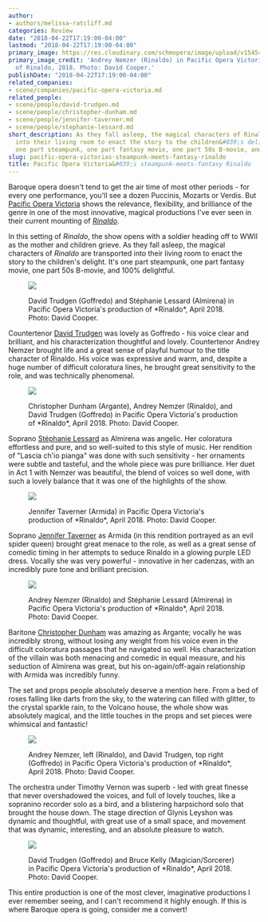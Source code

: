 ```yaml
---
author:
- authors/melissa-ratcliff.md
categories: Review
date: "2018-04-22T17:19:00-04:00"
lastmod: "2018-04-22T17:19:00-04:00"
primary_image: https://res.cloudinary.com/schmopera/image/upload/v1545409169/media/webhook-uploads/1524431799435/sqRinaldo_0864.jpg.jpg
primary_image_credit: 'Andrey Nemzer (Rinaldo) in Pacific Opera Victoria''s production
  of Rinaldo, 2018. Photo: David Cooper.'
publishDate: "2018-04-22T17:19:00-04:00"
related_companies:
- scene/companies/pacific-opera-victoria.md
related_people:
- scene/people/david-trudgen.md
- scene/people/christopher-dunham.md
- scene/people/jennifer-taverner.md
- scene/people/stephanie-lessard.md
short_description: As they fall asleep, the magical characters of Rinaldo are transported
  into their living room to enact the story to the children&#039;s delight. It&#039;s
  one part steampunk, one part fantasy movie, one part 50s B-movie, and 100% delightful.
slug: pacific-opera-victorias-steampunk-meets-fantasy-rinaldo
title: Pacific Opera Victoria&#039;s steampunk-meets-fantasy Rinaldo
---
```

Baroque opera doesn't tend to get the air time of most other periods - for every one performance, you'll see a dozen Puccinis, Mozarts or Verdis. But [Pacific Opera Victoria](/scene/companies/pacific-opera-victoria/) shows the relevance, flexibility, and brilliance of the genre in one of the most innovative, magical productions I've ever seen in their current mounting of [*Rinaldo*](https://www.pov.bc.ca/rinaldo.html).

In this setting of *Rinaldo*, the show opens with a soldier heading off to WWII as the mother and children grieve. As they fall asleep, the magical characters of *Rinaldo* are transported into their living room to enact the story to the children's delight. It's one part steampunk, one part fantasy movie, one part 50s B-movie, and 100% delightful.

<figure data-type="image">

![](https://res.cloudinary.com/schmopera/image/upload/v1545409169/media/webhook-uploads/1524431562418/Rinaldo_0049.jpg.jpg)
<figcaption> David Trudgen (Goffredo) and Stéphanie Lessard (Almirena) in Pacific Opera Victoria's production  of *Rinaldo*, April 2018. Photo: David Cooper.</figcaption>
</figure>

Countertenor [David Trudgen](/scene/people/david-trudgen/) was lovely as Goffredo - his voice clear and brilliant, and his characterization thoughtful and lovely. Countertenor Andrey Nemzer brought life and a great sense of playful humour to the title character of Rinaldo. His voice was expressive and warm, and, despite a huge number of difficult coloratura lines, he brought great sensitivity to the role, and was technically phenomenal.

<figure data-type="image">

![](https://res.cloudinary.com/schmopera/image/upload/v1545409169/media/webhook-uploads/1524431607602/Rinaldo_0170.jpg.jpg)
<figcaption>Christopher Dunham (Argante), Andrey  Nemzer (Rinaldo), and David Trudgen (Goffredo) in Pacific Opera Victoria's production  of *Rinaldo*, April 2018. Photo: David Cooper.</figcaption>
</figure>

Soprano [Stéphanie Lessard](/scene/people/stephanie-lessard/) as Almirena was angelic. Her coloratura effortless and pure, and so well-suited to this style of music. Her rendition of "Lascia ch'io pianga" was done with such sensitivity - her ornaments were subtle and tasteful, and the whole piece was pure brilliance. Her duet in Act 1 with Nemzer was beautiful, the blend of voices so well done, with such a lovely balance that it was one of the highlights of the show.

<figure data-type="image">

![](https://res.cloudinary.com/schmopera/image/upload/v1545409169/media/webhook-uploads/1524431568886/Rinaldo_0248.jpg.jpg)
<figcaption> Jennifer Taverner (Armida) in Pacific Opera Victoria's production  of *Rinaldo*, April 2018. Photo: David Cooper.</figcaption>
</figure>

Soprano [Jennifer Taverner](/scene/people/jennifer-taverner/) as Armida (in this rendition portrayed as an evil spider queen) brought great menace to the role, as well as a great sense of comedic timing in her attempts to seduce Rinaldo in a glowing purple LED dress. Vocally she was very powerful - innovative in her cadenzas, with an incredibly pure tone and brilliant precision. 

<figure data-type="image">

![](https://res.cloudinary.com/schmopera/image/upload/v1545409169/media/webhook-uploads/1524431575828/Rinaldo_0319.jpg.jpg)
<figcaption> Andrey Nemzer (Rinaldo) and Stéphanie Lessard (Almirena) in Pacific Opera Victoria's production  of *Rinaldo*, April 2018. Photo: David Cooper.</figcaption>
</figure>

Baritone [Christopher Dunham](/scene/people/christopher-dunham/) was amazing as Argante; vocally he was incredibly strong, without losing any weight from his voice even in the difficult coloratura passages that he navigated so well. His characterization of the villain was both menacing and comedic in equal measure, and his seduction of Almirena was great, but his on-again/off-again relationship with Armida was incredibly funny.

The set and props people absolutely deserve a mention here. From a bed of roses falling like darts from the sky, to the watering can filled with glitter, to the crystal sparkle rain, to the Volcano house, the whole show was absolutely magical, and the little touches in the props and set pieces were whimsical and fantastic!

<figure data-type="image">

![](https://res.cloudinary.com/schmopera/image/upload/v1545409169/media/webhook-uploads/1524431583305/Rinaldo_0471.jpg.jpg)
<figcaption>Andrey Nemzer, left (Rinaldo), and David  Trudgen, top right (Goffredo) in Pacific Opera Victoria's production  of *Rinaldo*, April 2018. Photo: David Cooper.</figcaption>
</figure>

The orchestra under Timothy Vernon was superb - led with great finesse that never overshadowed the voices, and full of lovely touches, like a sopranino recorder solo as a bird, and a blistering harpsichord solo that brought the house down. The stage direction of Glynis Leyshon was dynamic and thoughtful, with great use of a small space, and movement that was dynamic, interesting, and an absolute pleasure to watch. 

<figure data-type="image">

![](https://res.cloudinary.com/schmopera/image/upload/v1545409169/media/webhook-uploads/1524431589939/Rinaldo_0749.jpg.jpg)
<figcaption>David Trudgen (Goffredo) and Bruce Kelly (Magician/Sorcerer) in Pacific Opera Victoria's production  of *Rinaldo*, April 2018. Photo: David Cooper.</figcaption>
</figure>

This entire production is one of the most clever, imaginative productions I ever remember seeing, and I can't recommend it highly enough. If this is where Baroque opera is going, consider me a convert!